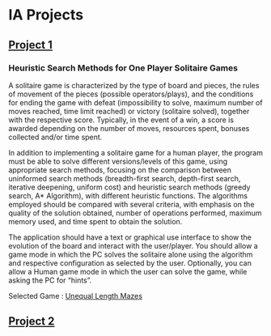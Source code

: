 # IA Projects

## [Project 1](P1)
### Heuristic Search Methods for One Player Solitaire Games

A solitaire game is characterized by the type of board and pieces, the rules of movement of the pieces
(possible operators/plays), and the conditions for ending the game with defeat (impossibility to solve,
maximum number of moves reached, time limit reached) or victory (solitaire solved), together with the
respective score. Typically, in the event of a win, a score is awarded depending on the number of moves,
resources spent, bonuses collected and/or time spent.

In addition to implementing a solitaire game for a human player, the program must be able to solve different
versions/levels of this game, using appropriate search methods, focusing on the comparison between
uninformed search methods (breadth-first search, depth-first search, iterative deepening, uniform cost) and
heuristic search methods (greedy search, A* Algorithm), with different heuristic functions. The algorithms
employed should be compared with several criteria, with emphasis on the quality of the solution obtained,
number of operations performed, maximum memory used, and time spent to obtain the solution.

The application should have a text or graphical use interface to show the evolution of the board and interact
with the user/player. You should allow a game mode in which the PC solves the solitaire alone using the
algorithm and respective configuration as selected by the user. Optionally, you can allow a Human game
mode in which the user can solve the game, while asking the PC for “hints”.

Selected Game : [Unequal Length Mazes](https://erich-friedman.github.io/puzzle/unequal/)


## [Project 2](P2)